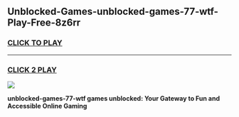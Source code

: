
## Unblocked-Games-unblocked-games-77-wtf-Play-Free-8z6rr
<h3>
<a href="https://premium76.site?title=unblocked-games-77-wtf&ref=23A">CLICK TO PLAY</a></h3>
<hr>

<h3>
<a href="https://premium76.site?title=unblocked-games-77-wtf&ref=23A">CLICK 2 PLAY</a>
  
</h3>

<a href="https://premium76.site?title=unblocked-games-77-wtf&ref=23A"><img src="https://clearcache.store/games.png"></a>


**unblocked-games-77-wtf games unblocked: Your Gateway to Fun and Accessible Online Gaming**
